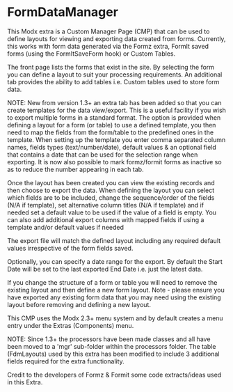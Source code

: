 # FormDataManager

This Modx extra is a Custom Manager Page (CMP) that can be used to define layouts for viewing and exporting data created from forms.
Currently, this works with form data generated via the Formz extra, FormIt saved forms (using the FormItSaveForm hook) or Custom Tables.

The front page lists the forms that exist in the site. By selecting the form you can define a layout to suit your processing requirements.
An additional tab provides the ability to add tables i.e. Custom tables used to store form data.

NOTE: New from version 1.3+ an extra tab has been added so that you can create templates for the data view/export.
This is a useful facility if you wish to export multiple forms in a standard format. The option is provided when defining a layout for
a form (or table) to use a defined template, you then need to map the fields from the form/table to the predefined ones in the template.
When setting up the template you enter comma separated column names, fields types (text/number/date), default values & an optional field
that contains a date that can be used for the selection range when exporting.
It is now also possible to mark formz/formit forms as inactive so as to reduce the number appearing in each tab.

Once the layout has been created you can view the existing records and then choose to export the data.
When defining the layout you can select which fields are to be included, change the sequence/order of the fields (N/A if template),
set alternative column titles (N/A if template) and if needed set a default value to be used if the value of a field is empty.
You can also add additional export columns with mapped fields if using a template and/or default values if needed

The export file will match the defined layout including any required default values irrespective of the form fields saved.

Optionally, you can specify a date range for the export. By default the Start Date will be set to the last exported End Date i.e. just
the latest data.

If you change the structure of a form or table you will need to remove the existing layout and then define a new form layout.
Note - please ensure you have exported any existing form data that you may need using the existing layout before removing 
and defining a new layout.

This CMP uses the Modx 2.3+ menu system and by default creates a menu entry under the Extras (Components) menu.

NOTE: Since 1.3+ the processors have been made classes and all have been moved to a 'mgr' sub-folder within the processors folder.
The table (FdmLayouts) used by this extra has been modified to include 3 additional fields required for the extra functionality.

Credit to the developers of Formz & Formit some code extracts/ideas used in this Extra.
